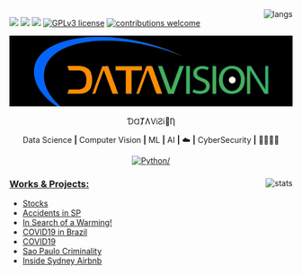 <!--
**kauefs/kauefs** is a ✨ _special_ ✨ repository because its `README.md` (this file) appears on your GitHub profile.
Here are some ideas to get you started:
- ### Hi there 👋
- 🔭 I’m currently working on projects
- 🌱 I’m currently learning…
- 👯 I’m looking to collaborate on projects
- 🤔 I’m looking for help with…
- 💬 Ask me about…
- 📫 How to reach me: …
- 😄 Pronouns: …
- ⚡ Fun fact: …
-->
<img align=right src='https://github-readme-stats.vercel.app/api/top-langs/?username=kauefs&count_private=true&layout=compact&hide=html&theme=dark' alt=langs />

<!--
<a href='https://github.com/kauefs'           alt='GitHub'        ><img src='https://img.shields.io/badge/GitHub-000000?logo=github&logoColor=white'    />
</a>
-->

<a href='https://github.com/kauefs'           alt='WorkInProgress'><img src='https://img.shields.io/badge/Work%20in%20Progress-FF103F'                  /></a>
<a href='https://www.linkedin.com/in/kauefs/' alt='LinkedIn'      ><img src='https://img.shields.io/badge/LinkedIn-0077B5?logo=linkedin&logoColor=white'/></a>
[![](https://img.shields.io/badge/Python-3-blue.svg)](https://www.python.org/)
[![GPLv3 license](https://img.shields.io/badge/License-Apache_2.0-FF4500.svg)](http://perso.crans.org/besson/LICENSE.html)
[![contributions welcome](https://img.shields.io/badge/Contributions-Welcome-brightgreen.svg)](https://github.com/kauefs/portfolio/issues)
<!--[![author](https://img.shields.io/badge/Author-KAUE-FF4500.svg)](https://medium.com/@kauefs)-->

![ƊⱭȾɅViƧi🧿Ƞ](https://github.com/kauefs/StreamLit/blob/1d052da154ace115d837e532f118f28890663cfe/img/DataVision3.png)

<p align=center>ƊⱭȾɅViƧi🧿Ƞ</p>

<p align=center>Data Science <b>|</b> Computer Vision <b>|</b> ML <b>|</b> AI <b>|</b> ☁️ <b>|</b> CyberSecurity <b>|</b> 👨🏻‍💻</p>

<p align=center><a href=https://www.python.org/ target=_blank rel=noreferrer><img src=https://raw.githubusercontent.com/danielcranney/readme-generator/main/public/icons/skills/python-colored.svg width=35 height=35 alt=Python/></p>

<img align=right src='https://github-readme-stats.vercel.app/api/?username=kauefs&count_private=true&layout=compact&show_icons=true&theme=dark' alt=stats />

### Works & Projects:

* [Stocks](https://sto-cks.streamlit.app/)
* [Accidents in SP](https://accidentssp.streamlit.app/)
* [In Search of a Warming!](https://warming.streamlit.app/)
* [COVID19 in Brazil](https://covid19br.streamlit.app/)
* [COVID19](https://covid19charts.streamlit.app/)
* [Sao Paulo Criminality](https://criminality.streamlit.app/)
* [Inside Sydney Airbnb](https://sydney.streamlit.app/)
